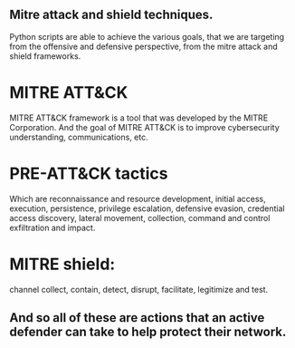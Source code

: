 ## Mitre attack and shield techniques.
Python scripts are able to achieve the various goals, that we are targeting from the offensive and defensive perspective, from the mitre attack and shield frameworks.

# MITRE ATT&CK
MITRE ATT&CK framework is a tool that was developed by
the MITRE Corporation. And the goal of MITRE ATT&CK is to improve cybersecurity understanding, communications, etc. 

# PRE-ATT&CK tactics
Which are reconnaissance and resource development, initial access, execution, persistence, privilege escalation, defensive evasion, credential access discovery, lateral movement, collection, command and control exfiltration and impact. 

# MITRE shield:
channel collect, contain, detect, disrupt, facilitate, legitimize and test.

## And so all of these are actions that an active defender can take to help protect their network. 
